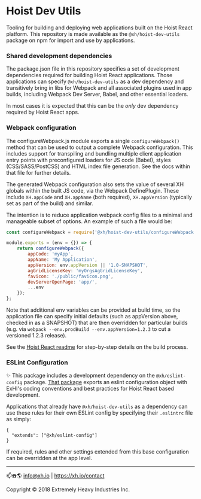 # Hoist Dev Utils

Tooling for building and deploying web applications built on the Hoist React platform. This
repository is made available as the `@xh/hoist-dev-utils` package on npm for import and use by
applications.

### Shared development dependencies

The package.json file in this repository specifies a set of development dependencies required for
building Hoist React applications. Those applications can specify `@xh/hoist-dev-utils` as a dev
dependency and transitively bring in libs for Webpack and all associated plugins used in app builds,
including Webpack Dev Server, Babel, and other essential loaders.

In most cases it is expected that this can be the _only_ dev dependency required by Hoist React
apps.

### Webpack configuration

The configureWebpack.js module exports a single `configureWebpack()` method that can be used to
output a complete Webpack configuration. This includes support for transpiling and bundling multiple
client application entry points with preconfigured loaders for JS code (Babel), styles
(CSS/SASS/PostCSS) and HTML index file generation. See the docs within that file for further
details.

The generated Webpack configuration also sets the value of several XH globals within the built JS
code, via the Webpack DefinePlugin. These include `XH.appCode` and `XH.appName` (both required),
`XH.appVersion` (typically set as part of the build) and similar.

The intention is to reduce application webpack config files to a minimal and manageable subset of
options. An example of such a file would be:

```javascript
const configureWebpack = require('@xh/hoist-dev-utils/configureWebpack');

module.exports = (env = {}) => {
    return configureWebpack({
        appCode: 'myApp',
        appName: 'My Application',
        appVersion: env.appVersion || '1.0-SNAPSHOT',
        agGridLicenseKey: 'myOrgsAgGridLicenseKey',
        favicon: './public/favicon.png',
        devServerOpenPage: 'app/',
        ...env
    });
};
```

Note that additional env variables can be provided at build time, so the application file can
specify initial defaults (such as appVersion above, checked in as a SNAPSHOT) that are then
overridden for particular builds (e.g. via `webpack --env.prodBuild --env.appVersion=1.2.3` to cut a
versioned 1.2.3 release).

See the [Hoist React readme](https://github.com/exhi/hoist-react) for step-by-step details on the
build process.

### ESLint Configuration

✨ This package includes a development dependency on the `@xh/eslint-config` package.
[That package](https://github.com/exhi/eslint-config) exports an eslint configuration object with
ExHI's coding conventions and best practices for Hoist React based development.

Applications that already have `@xh/hoist-dev-utils` as a dependency can use these rules for their
own ESLint config by specifying their `.eslintrc` file as simply:

```
{
  "extends": ["@xh/eslint-config"]
}
```

If required, rules and other settings extended from this base configuration can be overridden at the
app level.

------------------------------------------
📫☎️🌎 info@xh.io | https://xh.io/contact

Copyright © 2018 Extremely Heavy Industries Inc.
